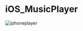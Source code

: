 # iOS_MusicPlayer

![iphoneplayer](https://user-images.githubusercontent.com/31290125/35243731-f67abf3c-ff8b-11e7-88ea-b0f448eff418.PNG)
